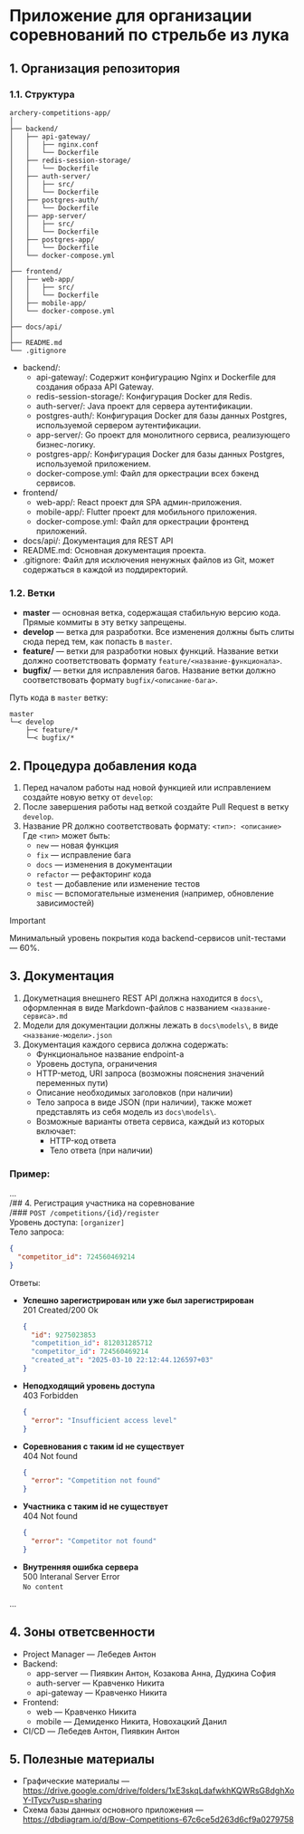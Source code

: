 # Приложение для организации соревнований по стрельбе из лука
## 1. Организация репозитория
### 1.1. Структура
```
archery-competitions-app/
│
├── backend/
│   ├── api-gateway/
│   │   ├── nginx.conf
│   │   └── Dockerfile
│   ├── redis-session-storage/
│   │   └── Dockerfile
│   ├── auth-server/
│   │   ├── src/
│   │   └── Dockerfile
│   ├── postgres-auth/
│   │   └── Dockerfile
│   ├── app-server/
│   │   ├── src/
│   │   └── Dockerfile
│   ├── postgres-app/
│   │   └── Dockerfile
│   └── docker-compose.yml
│
├── frontend/
│   ├── web-app/
│   │   ├── src/
│   │   └── Dockerfile
│   ├── mobile-app/
│   └── docker-compose.yml
│
├── docs/api/
│
├── README.md
└── .gitignore
```
* backend/:
  * api-gateway/: Содержит конфигурацию Nginx и Dockerfile для создания образа API Gateway.
  * redis-session-storage/: Конфигурация Docker для Redis.
  * auth-server/: Java проект для сервера аутентификации.
  * postgres-auth/: Конфигурация Docker для базы данных Postgres, используемой сервером аутентификации.
  * app-server/: Go проект для монолитного сервиса, реализующего бизнес-логику.
  * postgres-app/: Конфигурация Docker для базы данных Postgres, используемой приложением.
  * docker-compose.yml: Файл для оркестрации всех бэкенд сервисов.
* frontend/
  * web-app/: React проект для SPA админ-приложения.
  * mobile-app/: Flutter проект для мобильного приложения.
  * docker-compose.yml: Файл для оркестрации фронтенд приложений.
* docs/api/: Документация для REST API
* README.md: Основная документация проекта.
* .gitignore: Файл для исключения ненужных файлов из Git, может содержаться в каждой из поддиректорий.

### 1.2. Ветки
- **master** — основная ветка, содержащая стабильную версию кода. Прямые коммиты в эту ветку запрещены.
- **develop** — ветка для разработки. Все изменения должны быть слиты сюда перед тем, как попасть в `master`.
- **feature/** — ветки для разработки новых функций. Название ветки должно соответствовать формату `feature/<название-функционала>`.
- **bugfix/** — ветки для исправления багов. Название ветки должно соответствовать формату `bugfix/<описание-бага>`.

Путь кода в `master` ветку:
```
master
└─< develop
    ├─< feature/*
    └─< bugfix/*
```

## 2. Процедура добавления кода
1. Перед началом работы над новой функцией или исправлением создайте новую ветку от `develop`:
2. После завершения работы над веткой создайте Pull Request в ветку `develop`.
3. Название PR должно соответствовать формату:
   `<тип>: <описание>`
   Где `<тип>` может быть:
   * `new` — новая функция
   * `fix` — исправление бага
   * `docs` — изменения в документации
   * `refactor` — рефакторинг кода
   * `test` — добавление или изменение тестов
   * `misc` — вспомогательные изменения (например, обновление зависимостей)

> [!IMPORTANT]
> Минимальный уровень покрытия кода backend-сервисов unit-тестами — 60%.

## 3. Документация
1. Докуметнация внешнего REST API должна находится в `docs\`, оформленная в виде Markdown-файлов с названием `<название-сервиса>.md`
2. Модели для документации должны лежать в `docs\models\`, в виде `<название-модели>.json`
3. Документация каждого сервиса должна содержать:
   * Функциональное название endpoint-а
   * Уровень доступа, ограничения
   * HTTP-метод, URI запроса (возможны пояснения значений переменных пути)
   * Описание необходимых заголовков (при наличии)
   * Тело запроса в виде JSON (при наличии), также может представлять из себя модель из `docs\models\`.
   * Возможные варианты ответа сервиса, каждый из которых включает:
     - HTTP-код ответа
     - Тело ответа (при наличии)

### Пример:
...\
/## 4. Регистрация участника на соревнование\
/### `POST /competitions/{id}/register`\
Уровень доступа: `[organizer]`\
Тело запроса:
```json
{
  "competitor_id": 724560469214
}
```
Ответы:
  * **Успешно зарегистрирован или уже был зарегистрирован**\
    201 Created/200 Ok
    ```json
    {
      "id": 9275023853
      "competition_id": 812031285712
      "competitor_id": 724560469214
      "created_at": "2025-03-10 22:12:44.126597+03"
    }
    ```
  * **Неподходящий уровень доступа**\
    403 Forbidden
    ```json
    {
      "error": "Insufficient access level"
    }
    ```
  * **Соревнования с таким id не существует**\
    404 Not found
    ```json
    {
      "error": "Competition not found"
    }
    ```
  * **Участника с таким id не существует**\
    404 Not found
    ```json
    {
      "error": "Competitor not found"
    }
    ```
  * **Внутренняя ошибка сервера**\
    500 Interanal Server Error\
    `No content`
    
...

## 4. Зоны ответсвенности
* Project Manager — Лебедев Антон
* Backend:
  - app-server — Пиявкин Антон, Козакова Анна, Дудкина София
  - auth-server — Кравченко Никита
  - api-gateway — Кравченко Никита
* Frontend:
  - web — Кравченко Никита
  - mobile — Демиденко Никита, Новохацкий Данил
* CI/CD — Лебедев Антон, Пиявкин Антон

## 5. Полезные материалы
* Графические материалы — https://drive.google.com/drive/folders/1xE3skqLdafwkhKQWRsG8dghXoY-ITycv?usp=sharing
* Схема базы данных основного приложения — https://dbdiagram.io/d/Bow-Competitions-67c6ce5d263d6cf9a0279758
